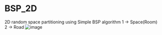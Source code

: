 # BSP_2D
2D random space partitioning using Simple BSP algorithm
1 -> Space(Room)
2 -> Road
![image](https://github.com/ajdxjdrnfl/BSP_2D/assets/66417730/85b39a7e-a0f3-4b8b-9035-10781f4932db)
